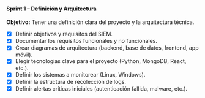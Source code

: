 #### **Sprint 1 – Definición y Arquitectura**

**Objetivo:** Tener una definición clara del proyecto y la arquitectura técnica.

- [x] Definir objetivos y requisitos del SIEM.
- [x] Documentar los requisitos funcionales y no funcionales.
- [x] Crear diagramas de arquitectura (backend, base de datos, frontend, app móvil).
- [x] Elegir tecnologías clave para el proyecto (Python, MongoDB, React, etc.).
- [x] Definir los sistemas a monitorear (Linux, Windows).
- [x] Definir la estructura de recolección de logs.
- [x] Definir alertas críticas iniciales (autenticación fallida, malware, etc.).

